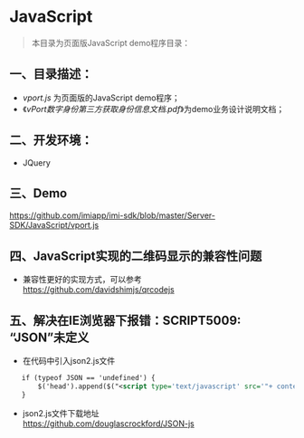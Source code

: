 # JavaScript

> 本目录为页面版JavaScript demo程序目录：

## 一、目录描述：

- *vport.js* 为页面版的JavaScript demo程序；
- 《*vPort数字身份第三方获取身份信息文档.pdf*》为demo业务设计说明文档；

## 二、开发环境：

- JQuery

## 三、Demo

  https://github.com/imiapp/imi-sdk/blob/master/Server-SDK/JavaScript/vport.js

## 四、JavaScript实现的二维码显示的兼容性问题

- 兼容性更好的实现方式，可以参考 https://github.com/davidshimjs/qrcodejs

## 五、解决在IE浏览器下报错：SCRIPT5009: “JSON”未定义

- 在代码中引入json2.js文件  
 ```xml
    if (typeof JSON == 'undefined') {  
        $('head').append($("<script type='text/javascript' src='"+ context.value + "/js/common/json2.js'>"));  
    }
```
- json2.js文件下载地址  
https://github.com/douglascrockford/JSON-js
